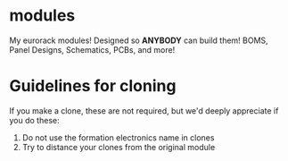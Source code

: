 # modules
My eurorack modules! Designed so **ANYBODY** can build them! BOMS, Panel Designs, Schematics, PCBs, and more!

# Guidelines for cloning
If you make a clone, these are not required, but we'd deeply appreciate if you do these:
1. Do not use the formation electronics name in clones
2. Try to distance your clones from the original module




